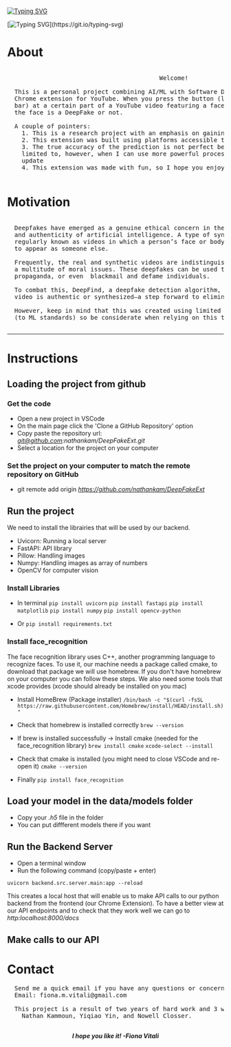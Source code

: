 # <p align="center">
[![Typing SVG](https://readme-typing-svg.herokuapp.com?font=Pixelify+Sans&size=270&pause=1000&color=2047DF&background=0D1117&vCenter=true&multiline=true&repeat=false&random=true&width=1200&height=300&lines=DEEPFIND)](https://git.io/typing-svg)
</p>
 
 [![Typing SVG](https://readme-typing-svg.herokuapp.com?font=Pixelify+Sans&size=100&pause=1000&color=2047DF&vCenter=true&multiline=true&random=true&width=1000&height=245&lines=Deepfake+Detection;~Chrome+Extension~)](https://git.io/typing-svg)
# **About** 
<pre>
  
                                          Welcome! 
    
  This is a personal project combining AI/ML with Software Development to create a useable 
  Chrome extension for YouTube. When you press the button (located on the YouTube controls 
  bar) at a certain part of a YouTube video featuring a face, the popup will display whether 
  the face is a DeepFake or not. 

  A couple of pointers: 
    1. This is a research project with an emphasis on gaining ML and UI/UX skills
    2. This extension was built using platforms accessible to me
    3. The true accuracy of the prediction is not perfect because of the resources I was 
    limited to, however, when I can use more powerful processing power, there will be an 
    update
    4. This extension was made with fun, so I hope you enjoy it well!
  
</pre>
# **Motivation**
<pre>
  
  Deepfakes have emerged as a genuine ethical concern in the realm of deception, privacy, 
  and authenticity of artificial intelligence. A type of synthetic media, deepfakes are 
  regularly known as videos in which a person’s face or body has been digitally manipulated 
  to appear as someone else. 
  
  Frequently, the real and synthetic videos are indistinguishable from each other, raising 
  a multitude of moral issues. These deepfakes can be used to spread misinformation, spread 
  propaganda, or even  blackmail and defame individuals.
  
  To combat this, DeepFind, a deepfake detection algorithm, helps identify whether a provided 
  video is authentic or synthesized—a step forward to eliminate the iniquity from deepfakes. 
  
  However, keep in mind that this was created using limited resources and low processing power 
  (to ML standards) so be considerate when relying on this tool for utmost accuracy. 

</pre>

---

# **Instructions**

  ## Loading the project from github 

### Get the code

- Open a new project in VSCode
- On the main page click the 'Clone a GitHub Repository' option 
- Copy paste the repository url: *git@github.com:nathankam/DeepFakeExt.git*
- Select a location for the project on your computer

### Set the project on your computer to match the remote repository on GitHub 

- git remote add origin *https://github.com/nathankam/DeepFakeExt*

## Run the project

We need to install the librairies that will be used by our backend. 
- Uvicorn: Running a local server 
- FastAPI: API library
- Pillow: Handling images 
- Numpy: Handling images as array of numbers 
- OpenCV for computer vision 


### Install Libraries

- In terminal 
```pip install uvicorn```
```pip install fastapi```
```pip install matplotlib```
```pip install numpy```
```pip install opencv-python```

- Or 
```pip install requirements.txt```



### Install face_recognition 

The face recognition library uses C++, another programming language to recognize faces. To use it, our machine needs a package called cmake, to download that package we will use homebrew. If you don't have homebrew on your computer you can follow these steps. We also need some tools that xcode provides (xcode should already be installed on you mac)

- Install HomeBrew (Package installer)
```/bin/bash -c "$(curl -fsSL https://raw.githubusercontent.com/Homebrew/install/HEAD/install.sh)"```

- Check that homebrew is installed correctly 
```brew --version```

- If brew is installed successfully -> Install cmake (needed for the face_recognition library)
```brew install cmake```
```xcode-select --install```

- Check that cmake is installed (you might need to close VSCode and re-open it)
```cmake --version```

- Finally 
```pip install face_recognition```


## Load your model in the data/models folder 

- Copy your *.h5* file in the folder 
- You can put diffferent models there if you want

## Run the Backend Server 

- Open a terminal window 
- Run the following command (copy/paste + enter)

```uvicorn backend.src.server.main:app --reload```

This creates a local host that will enable us to make API calls to our python backend from the frontend (our Chrome Extension). To have a better view at our API endpoints and to check that they work well we can go to *http:localhost:8000/docs*

## Make calls to our API 


# **Contact**
<pre>
  Send me a quick email if you have any questions or concerns!
  Email: fiona.m.vitali@gmail.com
  
  This project is a result of two years of hard work and 3 wonderful mentors: 
    Nathan Kammoun, Yiqiao Yin, and Nowell Closser. 
  
</pre>

**_<p align="center">
  I hope you like it! -Fiona Vitali_**
</p>
